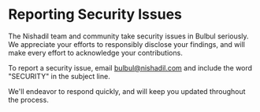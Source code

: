 # Reporting Security Issues

The Nishadil team and community take security issues in Bulbul seriously. We appreciate your efforts to responsibly disclose your findings, and will make every effort to acknowledge your contributions.

To report a security issue, email [bulbul@nishadil.com](mailto:bulbul@nishadil.com) and include the word "SECURITY" in the subject line.

We'll endeavor to respond quickly, and will keep you updated throughout the process.
